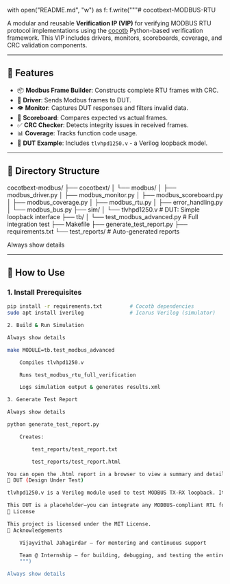 with open("README.md", "w") as f:
    f.write("""# cocotbext-MODBUS-RTU

A modular and reusable **Verification IP (VIP)** for verifying MODBUS RTU protocol implementations using the [cocotb](https://github.com/cocotb/cocotb) Python-based verification framework. This VIP includes drivers, monitors, scoreboards, coverage, and CRC validation components.

---

## 🚀 Features

- 📦 **Modbus Frame Builder**: Constructs complete RTU frames with CRC.
- 📡 **Driver**: Sends Modbus frames to DUT.
- 👁️ **Monitor**: Captures DUT responses and filters invalid data.
- 🧮 **Scoreboard**: Compares expected vs actual frames.
- ✅ **CRC Checker**: Detects integrity issues in received frames.
- 📊 **Coverage**: Tracks function code usage.
- 🔗 **DUT Example**: Includes `tlvhpd1250.v` - a Verilog loopback model.

---

## 📁 Directory Structure

cocotbext-modbus/
├── cocotbext/
│ └── modbus/
│ ├── modbus_driver.py
│ ├── modbus_monitor.py
│ ├── modbus_scoreboard.py
│ ├── modbus_coverage.py
│ ├── modbus_rtu.py
│ ├── error_handling.py
│ └── modbus_bus.py
├── sim/
│ └── tlvhpd1250.v # DUT: Simple loopback interface
├── tb/
│ └── test_modbus_advanced.py # Full integration test
├── Makefile
├── generate_test_report.py
├── requirements.txt
└── test_reports/ # Auto-generated reports

Always show details


---

## 🔧 How to Use

### 1. **Install Prerequisites**

```bash
pip install -r requirements.txt         # Cocotb dependencies
sudo apt install iverilog               # Icarus Verilog (simulator)

2. Build & Run Simulation

Always show details

make MODULE=tb.test_modbus_advanced

    Compiles tlvhpd1250.v

    Runs test_modbus_rtu_full_verification

    Logs simulation output & generates results.xml

3. Generate Test Report

Always show details

python generate_test_report.py

    Creates:

        test_reports/test_report.txt

        test_reports/test_report.html

You can open the .html report in a browser to view a summary and detailed results.
📐 DUT (Design Under Test)

tlvhpd1250.v is a Verilog module used to test MODBUS TX-RX loopback. It mirrors transmitted bytes to the receiver, enabling complete CRC and framing validation.

This DUT is a placeholder—you can integrate any MODBUS-compliant RTL for full validation.
📝 License

This project is licensed under the MIT License.
🙏 Acknowledgements

    Vijayvithal Jahagirdar — for mentoring and continuous support

    Team @ Internship — for building, debugging, and testing the entire VIP
    """)

Always show details
